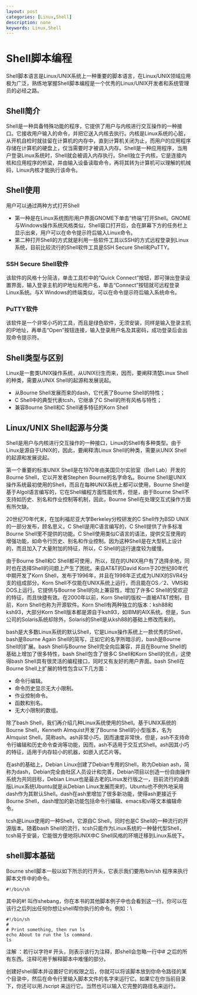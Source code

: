```yaml
---
layout: post
categories: [Linux,Shell]
description: none
keywords: Linux,Shell
---
```

# Shell脚本编程
Shell脚本语言是Linux/UNIX系统上一种重要的脚本语言，在Linux/UNIX领域应用极为广泛，熟练地掌握Shell脚本编程是一个优秀的Linux/UNIX开发者和系统管理员的必经之路。

## Shell简介
Shell是一种具备特殊功能的程序，它提供了用户与内核进行交互操作的一种接口。它接收用户输入的命令，并把它送入内核去执行。内核是Linux系统的心脏，从开机自检时就驻留在计算机的内存中，直到计算机关闭为止，而用户的应用程序存储在计算机的硬盘上，仅当需要时才被调入内存。Shell是一种应用程序，当用户登录Linux系统时，Shell就会被调入内存执行。Shell独立于内核，它是连接内核和应用程序的桥梁，并由输入设备读取命令，再将其转为计算机可以理解的机械码，Linux内核才能执行该命令。

## Shell使用
用户可以通过两种方式打开Shell
- 第一种是在Linux系统图形用户界面GNOME下单击“终端”打开Shell。GNOME与Windows操作系统风格类似，Shell窗口打开后，会在屏幕下方的任务栏上显示出来，用户可以在命令提示符后输入Linux命令。
- 第二种打开Shell的方式就是利用一些软件工具以SSH的方式远程登录到Linux系统，目前比较流行的Shell软件工具是SSH Secure Shell和PuTTY。

### SSH Secure Shell软件
该软件的风格十分简洁，单击工具栏中的“Quick Connect”按钮，即可弹出登录设置界面，输入登录主机的IP地址和用户名，单击“Connect”按钮就可远程登录Linux系统。与X Windows的终端类似，可以在命令提示符后输入系统命令。

### PuTTY软件
该软件是一个非常小巧的工具，而且是绿色软件，无须安装，同样是输入登录主机的IP地址，再单击“Open”按钮连接，输入登录用户名及其密码，成功登录后会出现命令提示符。

## Shell类型与区别
Linux是一套类UNIX操作系统，从UNIX衍生而来，因而，要阐释清楚Linux Shell的种类，需要从UNIX Shell的起源和发展说起。
- 从Bourne Shell发展而来的dash，它代表了Bourne Shell的特性；
- C Shell中的典型代表tcsh，它继承了C Shell的所有风格与特性；
- 兼容Bourne Shell和C Shell诸多特征的Korn Shell

## Linux/UNIX Shell起源与分类
Shell是用户与内核进行交互操作的一种接口，Linux的Shell有多种类型。由于Linux是源自于UNIX的，因此，要阐释清Linux Shell的种类，需要从UNIX Shell的起源和发展说起。

第一个重要的标准UNIX Shell是在1970年由美国贝尔实验室（Bell Lab）开发的Bourne Shell，它以开发者Stephen Bourne的名字命名。Bourne Shell是UNIX操作系统最初使用的Shell，而且在每种UNIX系统上都可以使用，Bourne Shell是基于Algol语言编写的，它在Shell编程方面性能优秀，但是，由于Bourne Shell不支持如历史、别名和作业控制等机制，因此，Bourne Shell在处理交互式操作方面有所欠缺。

20世纪70年代末，在加利福尼亚大学Berkeley分校研发的C Shell作为BSD UNIX的一部分发布，顾名思义，C Shell是用C语言编写的，C Shell提供了许多标准Bourne Shell里不提供的功能。C Shell使用类似C语言的语法，提供交互使用的增强功能，如命令行历史、别名和作业控制。因为这种Shell是在大型机上设计的，而且加入了大量附加的特征，所以，C Shell的运行速度较为缓慢。

由于Bourne Shell和C Shell都可使用，所以，现在的UNIX用户有了选择余地，同时也在选择Shell的问题上产生了困扰。来自AT&T的David Korn于20世纪80年代中期开发了Korn Shell，发布于1996年，并且在1998年正式成为UNIX的SVR4分支的组成部分。Korn Shell不仅能在UNIX系统上运行，而且能在OS／2、VMS和DOS上运行。它提供与Bourne Shell的向上兼容性，增加了许多C Shell的受欢迎的特征，而且快捷有效。在2000年以前，Korn Shell的版权一直被AT&T控制，目前，Korn Shell也称为开源软件。Korn Shell有两种独立的版本：ksh88和ksh93，大部分Korn Shell版本都是源自于ksh93，如IBM的AIX系统。但是，Sun公司的Solaris系统却除外，Solaris的Shell是从ksh88的基础上修改而来的。

bash是大多数Linux系统的默认Shell，它是Linux操作系统上一款优秀的Shell，bash是Bourne Again Shell的简写，正如它的名字所暗示的，bash是Bourne Shell的扩展。bash Shell与Bourne Shell完全向后兼容，并且在Bourne Shell的基础上增加了很多特性，bash Shell包含了很多C Shell和Korn Shell的优点，这使得bash Shell具有很灵活的编程接口，同时又有友好的用户界面。bash Shell在Bourne Shell上扩展的特性包含以下几方面：
- 命令行编辑。
- 命令历史显示无大小限制。
- 作业控制命令。
- 函数和别名。
- 无大小限制的数组。

除了bash Shell，我们再介绍几种Linux系统使用的Shell。基于UNIX系统的Bourne Shell，Kenneth Almquist开发了Bourne Shell的小型版本，名为Almquist Shell，简称ash。ash非常小巧，因而速度非常快，但是，ash不支持命令行编辑和历史命令查询等功能，因而，ash不适用于交互式Shell。ash因其小巧的特征，适用于内存较小的机器，如嵌入式芯片等。

在ash的基础上，Debian Linux创建了Debian专用的Shell，称为Debian ash，简称为dash，Debian完全由社区人员设计和完善，Debian项目以创造一份自由操作系统为共同目标，Debian Linux也是最古老的Linux发行版之一，目前流行的桌面版Linux系统Ubuntu就是从Debian Linux发展而来的，Ubuntu也不例外地采用dash作为其默认Shell。dash在ash里增加了很多新功能，使得ash更接近于Bourne Shell，dash增加的新功能包括命令行编辑、emacs和vi等文本编辑命令。

tcsh是Linux使用的一种Shell，它源自C Shell，同时也是C Shell的一种流行的开源版本。随着bash Shell的流行，tcsh只能作为Linux系统的一种替代型Shell，tcsh易于安装，它能很方便地将UNIX中C Shell风格的环境迁移到Linux系统下。

## shell脚本基础
Bourne shell脚本一般以如下所示的行开头，它表示我们要用/bin/sh 程序来执行脚本文件中的命令。
```shell
#!/bin/sh
```
其中的#! 叫作shebang，你在本书的其他脚本例子中也会看到这一行。你可以在该行之后列出任何你想让shell帮你执行的命令。例如：\
```shell
#!/bin/sh
#
# Print something, then run ls
echo About to run the ls command.
ls
```
注解 ：若行以字符# 开头，则表示该行为注释，即shell会忽略一行中# 之后的所有东西。注释可用于解释脚本中难懂的部分。

创建好shell脚本并设置好它的权限之后，你就可以将该脚本放到你命令路径的某个目录中，然后在命令行里输入脚本文件的名字来运行它。如果它在你当前目录下，你还可以用./script 来运行它。当然也可以输入它完整的路径名来运行。




























